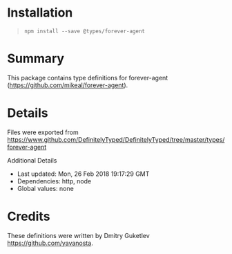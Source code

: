 # Installation
> `npm install --save @types/forever-agent`

# Summary
This package contains type definitions for forever-agent (https://github.com/mikeal/forever-agent).

# Details
Files were exported from https://www.github.com/DefinitelyTyped/DefinitelyTyped/tree/master/types/forever-agent

Additional Details
 * Last updated: Mon, 26 Feb 2018 19:17:29 GMT
 * Dependencies: http, node
 * Global values: none

# Credits
These definitions were written by Dmitry Guketlev <https://github.com/yavanosta>.
